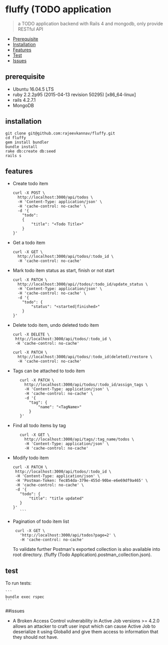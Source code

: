 # fluffy (TODO application
> a TODO application backend with Rails 4 and mongodb, only provide RESTful API

- [Prerequisite](#prerequisite)
- [Installation](#installation)
- [Features](#features)
- [Test](#test)
- [Issues](#issues)


## prerequisite

 - Ubuntu 16.04.5 LTS
 - ruby 2.2.2p95 (2015-04-13 revision 50295) [x86_64-linux]
 - rails 4.2.7.1
 - MongoDB

## installation

```
git clone git@github.com:rajeevkannav/fluffy.git
cd fluffy
gem install bundler
bundle install
rake db:create db:seed
rails s
```

## features

 - Create todo item
 
    ```
    curl -X POST \
      http://localhost:3000/api/todos \
      -H 'Content-Type: application/json' \
      -H 'cache-control: no-cache' \
      -d '{
        "todo": 
        {
            "title": "<Todo Title>"
        }
    }'
    ```
 - Get a todo item
    ```
    curl -X GET \
      http://localhost:3000/api/todos/:todo_id \
      -H 'cache-control: no-cache'
    ```   
 - Mark todo item status as start, finish or not start
 
    ```
    curl -X PATCH \
      http://localhost:3000/api//todos/:todo_id/update_status \
      -H 'Content-Type: application/json' \
      -H 'cache-control: no-cache' \
      -d '{
        "todo": {
            "status": "<started|finished>"
        }
    }'        
    ```
 - Delete todo item, undo deleted todo item
    
    ```
    curl -X DELETE \
     http://localhost:3000/api/todos/:todo_id \
     -H 'cache-control: no-cache'
    ``` 

    ```
    curl -X PATCH \
      http://localhost:3000/api/todos/:todo_id(deleted)/restore \
      -H 'cache-control: no-cache'
      ``` 
   
 
 - Tags can be attached to todo item

     ```
        curl -X PATCH \
          http://localhost:3000/api/todos/:todo_id/assign_tags \
          -H 'Content-Type: application/json' \
          -H 'cache-control: no-cache' \
          -d '{
            "tag": {
                "name": "<TagName>"
            }
        }'
    ``` 
 - Find all todo items by tag
 
     ```
        curl -X GET \
          http://localhost:3000/api/tags/:tag_name/todos \
          -H 'Content-Type: application/json' \
          -H 'cache-control: no-cache'    
    ```
    
 - Modify todo item
 
     ```
    curl -X PATCH \
      http://localhost:3000/api/todos/:todo_id \
      -H 'Content-Type: application/json' \
      -H 'Postman-Token: fec854da-379e-455d-90be-e6e69df9a465' \
      -H 'cache-control: no-cache' \
      -d '{
        "todo": {
            "title": "title updated"
        }
    }'
        ```
    
 - Pagination of todo item list
 
    ```
     curl -X GET \
       'http://localhost:3000/api/todos?page=2' \
       -H 'cache-control: no-cache'
    ```

    To validate further Postman's exported collection is also available into root directory.
    (fluffy (Todo Application).postman_collection.json).
## test

To run tests: 

    ```
    bundle exec rspec
    ```

##issues

 - A Broken Access Control vulnerability in Active Job versions >= 4.2.0 allows an attacker to craft user input which can
cause Active Job to deserialize it using GlobalId and give them access to information that they should not have.

